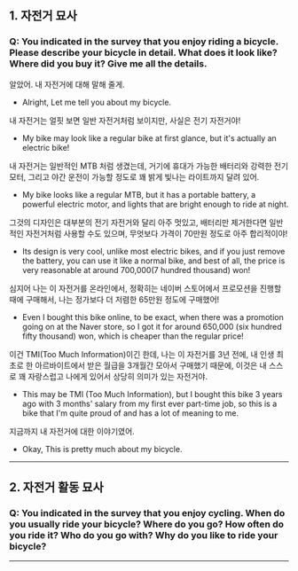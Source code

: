 ## 1. 자전거 묘사
### Q: You indicated in the survey that you enjoy riding a bicycle. Please describe your bicycle in detail. What does it look like? Where did you buy it? Give me all the details.

알았어. 내 자전거에 대해 말해 줄게.
- Alright, Let me tell you about my bicycle.

내 자전거는 얼핏 보면 일반 자전거처럼 보이지만, 사실은 전기 자전거야!
- My bike may look like a regular bike at first glance, but it's actually an electric bike!

내 자전거는 일반적인 MTB 처럼 생겼는데, 거기에 휴대가 가능한 배터리와 강력한 전기 모터, 그리고 야간 운전이 가능할 정도로 꽤 밝게 빛나는 라이트까지 달려 있어.
- My bike looks like a regular MTB, but it has a portable battery, a powerful electric motor, and lights that are bright enough to ride at night.

그것의 디자인은 대부분의 전기 자전거와 달리 아주 멋있고, 배터리만 제거한다면 일반적인 자전거처럼 사용할 수도 있으며, 무엇보다 가격이 70만원 정도로 아주 합리적이야!
- Its design is very cool, unlike most electric bikes, and if you just remove the battery, you can use it like a normal bike, and best of all, the price is very reasonable at around 700,000(7 hundred thousand) won!

심지어 나는 이 자전거를 온라인에서, 정확히는 네이버 스토어에서 프로모션을 진행할 때에 구매해서, 나는 정가보다 더 저렴한 65만원 정도에 구매했어!
- Even I bought this bike online, to be exact, when there was a promotion going on at the Naver store, so I got it for around 650,000 (six hundred fifty thousand) won, which is cheaper than the regular price!

이건 TMI(Too Much Information)이긴 한데, 나는 이 자전거를 3년 전에, 내 인생 최초로 한 아르바이트에서 받은 월급을 3개월간 모아서 구매했기 때문에, 이것은 내 스스로 꽤 자랑스럽고 나에게 있어서 상당히 의미가 있는 자전거야.
- This may be TMI (Too Much Information), but I bought this bike 3 years ago with 3 months' salary from my first ever part-time job, so this is a bike that I'm quite proud of and has a lot of meaning to me.

지금까지 내 자전거에 대한 이야기였어.
- Okay, This is pretty much about my bicycle.

---
## 2. 자전거 활동 묘사
### Q: You indicated in the survey that you enjoy cycling. When do you usually ride your bicycle? Where do you go? How often do you ride it? Who do you go with? Why do you like to ride your bicycle?


---
